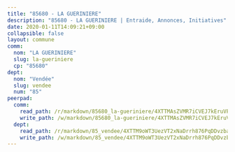 ```yaml
---
title: "85680 - LA GUERINIERE"
description: "85680 - LA GUERINIERE | Entraide, Annonces, Initiatives"
date: 2020-01-11T14:09:21+09:00
collapsible: false
layout: commune
comm:
  nom: "LA GUERINIERE"
  slug: la-gueriniere
  cp: "85680"
dept:
  nom: "Vendée"
  slug: vendee
  num: "85"
peerpad:
  comm:
    read_path: /r/markdown/85680_la-gueriniere/4XTTMAsZVMR7iCVEJ7kEruVPc94EfCjmK2rnibuQpVPXqphkU
    write_path: /w/markdown/85680_la-gueriniere/4XTTMAsZVMR7iCVEJ7kEruVPc94EfCjmK2rnibuQpVPXqphkU-K3TgUUCZzV9Eg6hXU58ET9ovMarvZUe4zEULFZtCtUs9yZEM7HnZfPPNQbnY96eRc3vnziSuRsRWNunWD3ahUvFQ4zGqCFm34ztN1dSJ6xxeY6HEV271hVq3a8PCpVJyqUoMPSnk
  dept:
    read_path: /r/markdown/85_vendee/4XTTM9oWT3UezVT2xNaDrrh876PqDDvzbaovSPP6P6ha63Ezk
    write_path: /w/markdown/85_vendee/4XTTM9oWT3UezVT2xNaDrrh876PqDDvzbaovSPP6P6ha63Ezk-K3TgTz4T2Ao5CxcmNgKRpi6DXEbSZWgvvZNdT7V4KiJycR1vvtGLxg5iYYYKajishdNzKNazAywn7vjwqtQs859ALiENaqFJQsULDwd4rYqVPy8n3JbNCeuPxinCnetCgcSuCcyv
---
```


